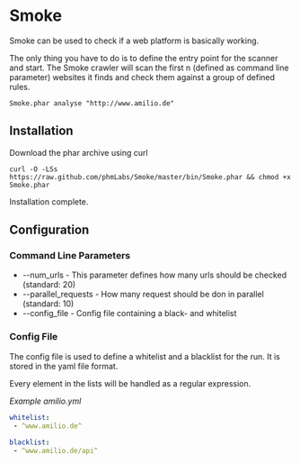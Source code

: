 # Smoke

Smoke can be used to check if a web platform is basically working.

The only thing you have to do is to define the entry point for the scanner and start. The Smoke crawler will scan the first n (defined as command line parameter) websites it finds and check them against a group of defined rules.

```
Smoke.phar analyse "http://www.amilio.de"
```

## Installation

Download the phar archive using curl
```
curl -O -LSs https://raw.github.com/phmLabs/Smoke/master/bin/Smoke.phar && chmod +x Smoke.phar
```

Installation complete.

## Configuration

### Command Line Parameters

* --num_urls - This parameter defines how many urls should be checked (standard: 20)
* --parallel_requests - How many request should be don in parallel (standard: 10)
* --config_file - Config file containing a black- and whitelist

### Config File

The config file is used to define a whitelist and a blacklist for the run. It is stored in the yaml file format.

Every element in the lists will be handled as a regular expression.

*Example amilio.yml* 
```yaml
whitelist:
 - ^www.amilio.de^
 
blacklist: 
 - ^www.amilio.de/api^
```
